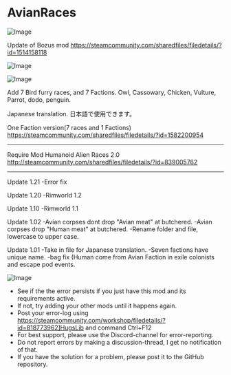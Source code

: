 # AvianRaces

![Image](https://i.imgur.com/buuPQel.png)

Update of Bozus mod
https://steamcommunity.com/sharedfiles/filedetails/?id=1514158118

![Image](https://i.imgur.com/pufA0kM.png)

	
![Image](https://i.imgur.com/Z4GOv8H.png)

Add 7 Bird furry races, and 7 Factions.
Owl, Cassowary, Chicken, Vulture, Parrot, dodo, penguin.

Japanese translation. 日本語で使用できます。

One Faction version(7 races and 1 Factions)
https://steamcommunity.com/sharedfiles/filedetails/?id=1582200954

--------------

Require Mod
Humanoid Alien Races 2.0
http://steamcommunity.com/sharedfiles/filedetails/?id=839005762

--------------
Update 1.21
-Error fix

Update 1.20
-Rimworld 1.2

Update 1.10
-Rimworld 1.1

Update 1.02
-Avian corpses dont drop "Avian meat" at butchered.
-Avian corpses drop "Human meat" at butchered.
-Rename folder and file, lowercase to upper case.

Update 1.01
-Take in file for Japanese translation.
-Seven factions have unique name.
-bag fix (Human come from Avian Faction in exile colonists and escape pod events.

![Image](https://i.imgur.com/PwoNOj4.png)



-  See if the the error persists if you just have this mod and its requirements active.
-  If not, try adding your other mods until it happens again.
-  Post your error-log using https://steamcommunity.com/workshop/filedetails/?id=818773962]HugsLib and command Ctrl+F12
-  For best support, please use the Discord-channel for error-reporting.
-  Do not report errors by making a discussion-thread, I get no notification of that.
-  If you have the solution for a problem, please post it to the GitHub repository.




